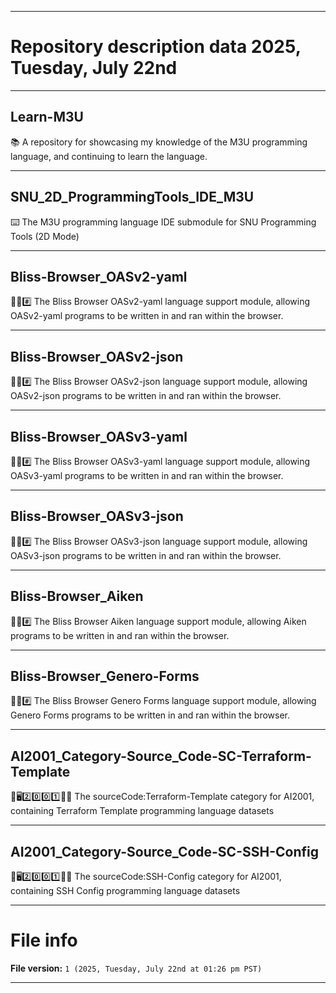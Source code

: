 
***

# Repository description data 2025, Tuesday, July 22nd

---

## Learn-M3U

📚️ A repository for showcasing my knowledge of the M3U programming language, and continuing to learn the language. 

---

## SNU_2D_ProgrammingTools_IDE_M3U

⌨️ The M3U programming language IDE submodule for SNU Programming Tools (2D Mode)

---

## Bliss-Browser_OASv2-yaml

🌳️🌐️#️⃣️ The Bliss Browser OASv2-yaml language support module, allowing OASv2-yaml programs to be written in and ran within the browser.

---

## Bliss-Browser_OASv2-json

🌳️🌐️#️⃣️ The Bliss Browser OASv2-json language support module, allowing OASv2-json programs to be written in and ran within the browser.

---

## Bliss-Browser_OASv3-yaml

🌳️🌐️#️⃣️ The Bliss Browser OASv3-yaml language support module, allowing OASv3-yaml programs to be written in and ran within the browser.

---

## Bliss-Browser_OASv3-json

🌳️🌐️#️⃣️ The Bliss Browser OASv3-json language support module, allowing OASv3-json programs to be written in and ran within the browser.

---

## Bliss-Browser_Aiken

🌳️🌐️#️⃣️ The Bliss Browser Aiken language support module, allowing Aiken programs to be written in and ran within the browser.

---

## Bliss-Browser_Genero-Forms

🌳️🌐️#️⃣️ The Bliss Browser Genero Forms language support module, allowing Genero Forms programs to be written in and ran within the browser.

---

## AI2001_Category-Source_Code-SC-Terraform-Template

🧠️🖥️2️⃣️0️⃣️0️⃣️1️⃣️💾️📜️ The sourceCode:Terraform-Template category for AI2001, containing Terraform Template programming language datasets

---

## AI2001_Category-Source_Code-SC-SSH-Config

🧠️🖥️2️⃣️0️⃣️0️⃣️1️⃣️💾️📜️ The sourceCode:SSH-Config category for AI2001, containing SSH Config programming language datasets
 
***

# File info

**File version:** `1 (2025, Tuesday, July 22nd at 01:26 pm PST)`

***


